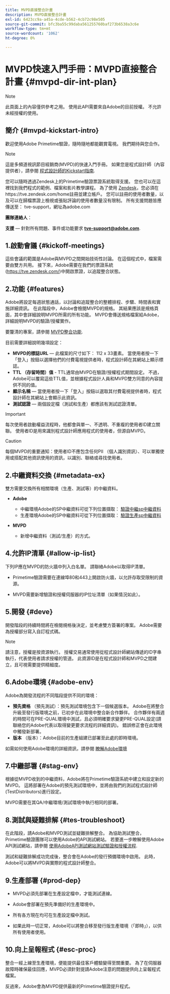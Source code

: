 ```yaml
---
title: MVPD直接整合計畫
description: MVPD直接整合計畫
exl-id: 6423cc9a-a45a-4cde-b562-4cb72c98e505
source-git-commit: bfc3ba55c99daba561255760baf273b6538a3c6e
workflow-type: tm+mt
source-wordcount: '1062'
ht-degree: 0%

---
```


# MVPD快速入門手冊：MVPD直接整合計畫 {#mvpd-dir-int-plan}

>[!NOTE]
>
>此頁面上的內容僅供參考之用。 使用此API需要來自Adobe的目前授權。 不允許未經授權的使用。

## 簡介 {#mvpd-kickstart-intro}

歡迎使用Adobe Primetime驗證，隨時隨地都能觀賞電視。  我們期待與您合作。

>[!NOTE]
>
>這是多頻道視訊節目經銷商(MVPD)的快速入門手冊。 如果您是程式設計師（內容提供者），請參閱 [程式設計師的Kickstart指南](/help/authentication/programmer-kickstart-guide.md).

您可以隨時透過Zendesk上的Primetime驗證票證系統取得支援。 您也可以在這裡找到我們程式的範例、檔案和影片教學課程。 為了使用 [Zendesk](https://adobeprimetime.zendesk.com/)，您必須在https://tve.zendesk.com/home註冊並建立帳戶。 您可以註冊的使用者數量，以及可以在歸檔票證上檢視或張貼評論的使用者數量沒有限制。 所有支援問題皆應傳送至： tve-support，網址為adobe.com

**團隊連絡人**：

**支援**  — 針對所有問題、事件或功能要求 **tve-support@adobe.com**.

## 1.啟動會議 {#kickoff-meetings}

這些會議的範圍是Adobe與MVPD之間開始技術性討論。 在這個程式中，檔案需要由雙方共用。 接下來，Adobe需要在我們的票證系統(https://tve.zendesk.com/)中開啟票證，以追蹤整合狀態。

## 2.功能 {#features}

Adobe將設定每週狀態通話，以討論和追蹤整合的整體排程、步驟、時間表和實施詳細資訊。 在此階段中，Adobe會檢閱MVPD的規格。 其結果應該是規格頁面，其中會詳細說明MVPD所需的所有功能。 MVPD會傳送規格檔案給Adobe，詳細說明MVPD的驗證/授權實作。

要釐清的專案，請參閱 [MVPD整合功能](/help/authentication/mvpd-integr-features.md).

目前需要詳細說明幾項設定：

* **MVPD的標誌URL**  — 此檔案的尺寸如下： 112 x 33畫素。 當使用者按一下「登入」按鈕以選擇他們的付費電視提供者時，程式設計師在其網站上顯示標誌。
* **TTL （存留時間）值** - TTL通常由MVPD在驗證/授權程式期間設定。 不過，Adobe可以覆寫這些TTL值，並根據程式設計人員和MVPD雙方同意的內容提供不同的值。
* **顯示名稱**  — 當使用者按一下「登入」按鈕以選取其付費電視提供者時，程式設計師在其網站上會顯示此資訊。
* **測試認證**  — 兩個設定檔（測試和生產）都應該有測試認證清單。

>[!IMPORTANT]
>
>每次使用者啟動權益流程時，他都會與單一、不透明、不重複的使用者ID建立關聯。  使用者ID是用來識別程式設計師應用程式的使用者，但源自MVPD。

>[!CAUTION]
>
>每個MVPD的重要通知：使用者ID不應包含任何PII （個人識別資訊）、可以單獨使用或搭配其他資訊使用的資訊，以識別、聯絡或尋找使用者。

## 2.中繼資料交換 {#metadata-ex}

雙方需要交換所有相關環境（生產、測試等）的中繼資料。

* **Adobe**
   * 中繼環境Adobe的SP中繼資料可從下列位置擷取： [驗證中繼sp中繼資料](https://sp.auth-staging.adobe.com/sp/metadata)
   * 生產環境Adobe的SP中繼資料可從下列位置擷取： [驗證生產sp中繼資料](https://sp.auth.adobe.com/sp/metadata)

* **MVPD**
   * 新增中繼資料（測試/生產）的方式。

## 4.允許IP清單 {#allow-ip-list}

下列IP應在MVPD的防火牆中列入白名單。 請聯絡Adobe以取得IP清單。

* Primetime驗證需要在連線埠80和443上開啟防火牆，以允許存取受限制的資源。

* MVPD需要新增驗證和授權伺服器的IP位址清單（如果情況如此）。

## 5.開發 {#deve}

開發階段的持續時間將在檢閱規格後決定，並考慮雙方簽署的專案。 Adobe需要為授權部分寫入自訂程式碼。

>[!NOTE]
>
>請注意，授權是按資源執行。 授權交易通常使用從程式設計師網站傳遞的ID字串執行，代表使用者請求授權的管道。 此資源ID是在程式設計師和MVPD之間建立，且可視需要提供精細度。

## 6.Adobe環境 {#adobe-env}

Adobe為開發流程的不同階段提供不同的環境：

* **預先資格** （預先測試）：預先測試環境包含下一個候選版本。 Adobe在將整合升級至發行版環境之前，已初步在此環境中整合新合作夥伴。 合作夥伴有兩週的時間可在PRE-QUAL環境中測試，且必須明確要求變更PRE-QUAL設定(請聯絡您的Adobe代表以取得變更要求流程的詳細資訊)。 錯誤修正會在此環境中觸發新部署。
* **版本** （版本）：Adobe目前的生產組建已部署至此處的即時環境。

如需如何使用Adobe環境的詳細資訊，請參閱 [瞭解Adobe環境](/help/authentication/understanding-the-adobe-environments.md)

## 7.中繼部署 {#stag-env}

根據從MVPD收到的中繼資料，Adobe將在Primetime驗證系統中建立和設定新的MVPD。 這將部署在Adobe的預先測試環境中，並將由我們的測試程式設計師(TestDistributors)進行設定。

MVPD需要在其QA/中繼環境/測試環境中執行相同的部署。

## 8.測試與疑難排解 {#tes-troubleshoot}

在此階段，請Adobe和MVPD測試並疑難排解整合。 為協助測試整合，Primetime驗證團隊可以使用Adobe的API測試網站。 若要進一步瞭解使用Adobe API測試網站，請參閱 [使用AdobeAPI測試網站測試驗證和授權流程](/help/authentication/test-authn-authz-flows-using-adobes-api-test-site.md).

測試和疑難排解成功完成後，整合會在Adobe的發行預備環境中啟用。 此時，Adobe可以將MVPD與實際的程式設計師整合。

## 9.生產部署 {#prod-dep}

* MVPD必須先部署在生產設定檔中，才能測試連線。

* Adobe會部署在預先準備好的生產環境中。

* 所有各方現在均可在生產設定檔中測試。

* 如果此時一切正常，Adobe可以將整合移至發行版生產環境（「即時」），以供所有使用者使用。

## 10.向上呈報程式 {#esc-proc}

整合一經上線至生產環境，便能提供最佳客戶體驗變得至關重要。 為了在伺服器故障時確保最佳回應，MVPD必須針對提請Adobe注意的問題提供向上呈報程式檔案。

反過來，Adobe會為MVPD提供最新的Primetime驗證提升程式。


<!--- [!RELATEDINFORMATION]
>
>* [Programmer Kickstart Guide](/help/authentication/programmer-kickstart-guide.md)
>* [MVPD Integration Guide](/help/authentication/mvpd-integr-features.md)
-->
